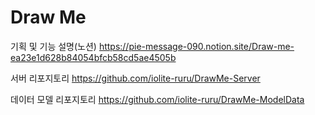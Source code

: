 # Draw Me
기획 및 기능 설명(노션) https://pie-message-090.notion.site/Draw-me-ea23e1d628b84054bfcb58cd5ae4505b


서버 리포지토리 https://github.com/iolite-ruru/DrawMe-Server

데이터 모델 리포지토리 https://github.com/iolite-ruru/DrawMe-ModelData
